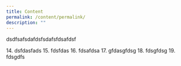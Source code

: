 ```yaml
---
title: Content
permalink: /content/permalink/
description: ""
---
```

dsdfsafsdafdsfsdafsfdsafdsf

14\. dsfdasfads
15\. fdsfdas
16\. fdsafdsa
17\. gfdasgfdsg
18\. fdsgfdsg
19\. fdsgdfs